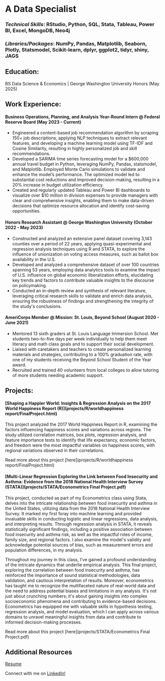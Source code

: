 # A Data Specialist

### *Technical Skills*: RStudio, Python, SQL, Stata, Tableau, Power BI, Excel, MongoDB, Neo4j
### *Libraries/Packages*: NumPy, Pandas, Matplotlib, Seaborn, Plotly, Statsmodel, Scikit-learn, dplyr, ggplot2, tidyr, shiny, JAGS


## Education:

BS Data Science & Economics | George Washington University Honors (May 2025)

## Work Experience:

#### Business Operations, Planning, and Analysis Year-Round Intern @ Federal Reserve Board (May 2023 - Current)
- Engineered a content-based job recommendation algorithm by scraping 150+ job descriptions, applying NLP techniques to extract relevant features, and developing a machine learning model using TF-IDF and Cosine Similarity, resulting in highly personalized job and skill recommendations.
- Developed a SARIMA time series forecasting model for a $600,000 annual travel budget in Python, leveraging NumPy, Pandas, statsmodel, and Matplotlib. Employed Monte Carlo simulations to validate and enhance the model’s performance. The optimized model led to substantial cost reductions and improved decision-making, resulting in a 20% increase in budget utilization efficiency.
- Created and regularly updated Tableau and Power BI dashboards to visualize over $10 million in division expenses to provide managers with clear and comprehensive insights, enabling them to make data-driven decisions that optimize resource allocation and identify cost-saving opportunities.


#### Honors Research Assistant @ George Washington University (October 2022 - May 2023)
- Constructed and analyzed an extensive panel dataset covering 3,143 counties over a period of 22 years, applying quasi-experimental and regression analysis techniques using R and STATA, to explore the influence of unionization on voting access measures, such as ballot box availability in the U.S.
- Developed and analyzed a comprehensive dataset of over 100 countries spanning 53 years, employing data analytics tools to examine the impact of U.S. influence on global economic liberalization efforts, elucidating key trends and factors to contribute valuable insights to the discourse on policymaking.
- Conducted an in-depth review and synthesis of relevant literature, leveraging critical research skills to validate and enrich data analysis, ensuring the robustness of findings and strengthening the integrity of the study's conclusions.

#### AmeriCorps Member @ Mission: St. Louis, Beyond School (August 2020 - June 2021)
- Mentored 13 sixth graders at St. Louis Language Immersion School. Met students two-to-five days per week individually to help them meet literacy and math class goals and to support their social development.
- Liaised with caretakers and teachers to create personalized learning materials and strategies, contributing to a 100% graduation rate, with one of my students receiving the Beyond School Student of the Year award.
- Recruited and trained 40 volunteers from local colleges to allow tutoring of more students needing academic support.



## Projects:

#### [Shaping a Happier World: Insights & Regression Analysis on the 2017 World Happiness Report (R)](projects/R/worldhappiness report/FinalProject.html)
This project analyzed the 2017 World Happiness Report in R, examining the factors influencing happiness scores and variations across regions. The study utilized correlation matrices, box plots, regression analysis, and feature importance tests to identify that life expectancy, economic factors, and freedom were the most impactful variables on happiness scores, with regional variations observed in their correlations.

Read more about this project [here](projects/R/worldhappiness report/FinalProject.html)


#### [Multi-Linear Regression Exploring the Link between Food Insecurity and Asthma: Evidence from the 2018 National Health Interview Survey (STATA)](projects/STATA/Econometrics Final Project.pdf)
This project, conducted as part of my Econometrics class using Stata, delves into the intricate relationship between food insecurity and asthma in the United States, utilizing data from the 2018 National Health Interview Survey. It marked my first foray into machine learning and provided invaluable skills in conducting logistic and linear regressions, data analysis, and interpreting results. Through regression analysis in STATA, it reveals statistically significant findings, including a positive association between food insecurity and asthma risk, as well as the impactful roles of income, family size, and regional factors. I also examine the model's validity and acknowledge potential sources of bias, such as measurement errors and population differences, in my analysis.

Throughout my journey in this class, I've gained a profound understanding of the intricate dynamics that underlie empirical analysis. This final project, exploring the correlation between food insecurity and asthma, has reinforced the importance of sound statistical methodologies, data validation, and cautious interpretation of results. Moreover, econometrics has taught me to recognize the multifaceted nature of real-world data and the need to address potential biases and limitations in any analysis. It's not just about crunching numbers; it's about gaining insights into complex socioeconomic phenomena and contributing to evidence-based decisions. Econometrics has equipped me with valuable skills in hypothesis testing, regression analysis, and model evaluation, which I can apply across various domains to unravel meaningful insights from data and contribute to informed decision-making processes.

Read more about this project [here](projects/STATA/Econometrics Final Project.pdf)

## Additional Resources

[Resume](resume/rohanaroraresume103123.pdf)

Connect with me on [LinkedIn!](https://www.linkedin.com/in/rohanwarora/)

